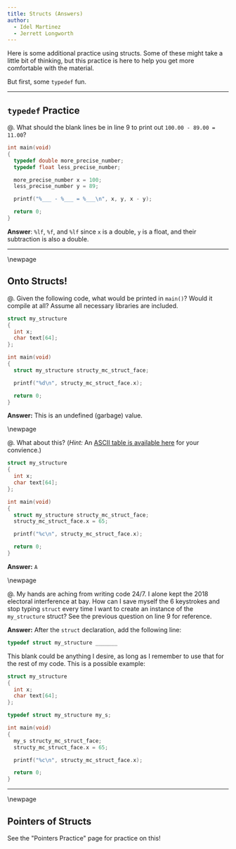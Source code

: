 ```yaml
---
title: Structs (Answers)
author:
  - Idel Martinez
  - Jerrett Longworth
---
```


Here is some additional practice using structs. Some of these might take a little bit of thinking, but this practice is here to help you get more comfortable with the material.

But first, some `typedef` fun.

---

## `typedef` Practice

@. What should the blank lines be in line 9 to print out `100.00 - 89.00 = 11.00`?

  ``` {.c .numberLines}
  int main(void)
  {
    typedef double more_precise_number;
    typedef float less_precise_number;

    more_precise_number x = 100;
    less_precise_number y = 89;

    printf("%___ - %___ = %___\n", x, y, x - y);

    return 0;
  }
  ```

  **Answer**: `%lf`, `%f`, and `%lf` since `x` is a double, `y` is a float, and their subtraction is also a double.

---

\newpage

## Onto Structs!

@. Given the following code, what would be printed in `main()`? Would it compile at all? Assume all necessary libraries are included.

  ``` c
  struct my_structure
  {
    int x;
    char text[64];
  };

  int main(void)
  {
    struct my_structure structy_mc_struct_face;

    printf("%d\n", structy_mc_struct_face.x);

    return 0;
  }
  ```

  **Answer:** This is an undefined (garbage) value.

\newpage

@. What about this? (*Hint:* An [ASCII table is available here](http://www.asciitable.com/) for your convience.)

  ``` {.c .numberLines}
  struct my_structure
  {
    int x;
    char text[64];
  };

  int main(void)
  {
    struct my_structure structy_mc_struct_face;
    structy_mc_struct_face.x = 65;

    printf("%c\n", structy_mc_struct_face.x);

    return 0;
  }
  ```

  **Answer:** `A`

\newpage

@. My hands are aching from writing code 24/7. I alone kept the 2018 electoral interference at bay. How can I save myself the 6 keystrokes and stop typing `struct` every time I want to create an instance of the `my_structure` struct? See the previous question on line 9 for reference.

  **Answer:** After the `struct` declaration, add the following line:

  ``` c
  typedef struct my_structure _______
  ```

  This blank could be anything I desire, as long as I remember to use that for the rest of my code. This is a possible example:

  ``` c
  struct my_structure
  {
    int x;
    char text[64];
  };

  typedef struct my_structure my_s;

  int main(void)
  {
    my_s structy_mc_struct_face;
    structy_mc_struct_face.x = 65;

    printf("%c\n", structy_mc_struct_face.x);

    return 0;
  }
  ```

---

\newpage

## Pointers of Structs

See the "Pointers Practice" page for practice on this!

